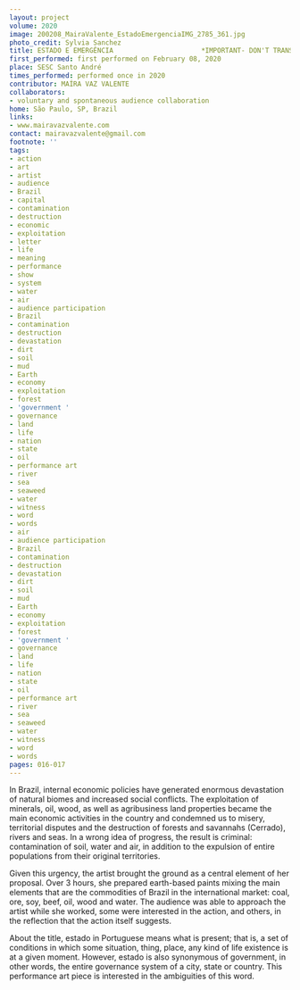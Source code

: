 ```yaml
---
layout: project
volume: 2020
image: 200208_MairaValente_EstadoEmergenciaIMG_2785_361.jpg
photo_credit: Sylvia Sanchez
title: ESTADO E EMERGÊNCIA                      *IMPORTANT- DON'T TRANSLETE, PLEASE!
first_performed: first performed on February 08, 2020
place: SESC Santo André
times_performed: performed once in 2020
contributor: MAÍRA VAZ VALENTE
collaborators:
- voluntary and spontaneous audience collaboration
home: São Paulo, SP, Brazil
links:
- www.mairavazvalente.com
contact: mairavazvalente@gmail.com
footnote: ''
tags:
- action
- art
- artist
- audience
- Brazil
- capital
- contamination
- destruction
- economic
- exploitation
- letter
- life
- meaning
- performance
- show
- system
- water
- air
- audience participation
- Brazil
- contamination
- destruction
- devastation
- dirt
- soil
- mud
- Earth
- economy
- exploitation
- forest
- 'government '
- governance
- land
- life
- nation
- state
- oil
- performance art
- river
- sea
- seaweed
- water
- witness
- word
- words
- air
- audience participation
- Brazil
- contamination
- destruction
- devastation
- dirt
- soil
- mud
- Earth
- economy
- exploitation
- forest
- 'government '
- governance
- land
- life
- nation
- state
- oil
- performance art
- river
- sea
- seaweed
- water
- witness
- word
- words
pages: 016-017
---
```


In Brazil, internal economic policies have generated enormous devastation of natural biomes and increased social conflicts. The exploitation of minerals, oil, wood, as well as agribusiness land properties became the main economic activities in the country and condemned us to misery, territorial disputes and the destruction of forests and savannahs (Cerrado), rivers and seas. In a wrong idea of progress, the result is criminal: contamination of soil, water and air, in addition to the expulsion of entire populations from their original territories. 

Given this urgency, the artist brought the ground as a central element of her proposal. Over 3 hours, she prepared earth-based paints mixing the main elements that are the commodities of Brazil in the international market: coal, ore, soy, beef, oil, wood and water. The audience was able to approach the artist while she worked, some were interested in the action, and others, in the reflection that the action itself suggests.

About the title, <span class="ITALIC">estado</span> in Portuguese means what is present; that is, a set of conditions in which some situation, thing, place, any kind of life existence is at a given moment. However, <span class="ITALIC">estado</span> is also synonymous of <span class="ITALIC">government</span>, in other words, the entire governance system of a city, state or country. This performance art piece is interested in the ambiguities of this word.